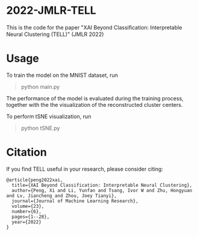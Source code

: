 # 2022-JMLR-TELL
This is the code for the paper "XAI Beyond Classiﬁcation: Interpretable Neural Clustering (TELL)" (JMLR 2022)

# Usage
To train the model on the MNIST dataset, run
> python main.py

The performance of the model is evaluated during the training process, together with the the visualization of the reconstructed cluster centers.

To perform tSNE visualization, run
>python tSNE.py

# Citation
If you find TELL useful in your research, please consider citing:
```
@article{peng2022xai,
  title={XAI Beyond Classification: Interpretable Neural Clustering},
  author={Peng, Xi and Li, Yunfan and Tsang, Ivor W and Zhu, Hongyuan and Lv, Jiancheng and Zhou, Joey Tianyi},
  journal={Journal of Machine Learning Research},
  volume={23},
  number={6},
  pages={1--28},
  year={2022}
}
```
